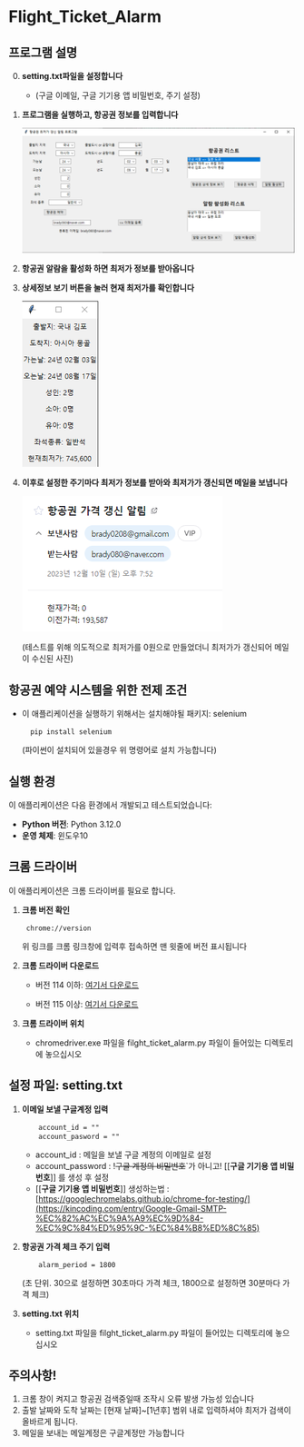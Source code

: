 # Flight_Ticket_Alarm
## 프로그램 설명
0. **setting.txt파일을 설정합니다**
    - (구글 이메일, 구글 기기용 앱 비밀번호, 주기 설정)
1. **프로그램을 실행하고, 항공권 정보를 입력합니다**

    ![이미지 불러오기 오류](image/1.png)
3. **항공권 알람을 활성화 하면 최저가 정보를 받아옵니다**
4. **상세정보 보기 버튼을 눌러 현재 최저가를 확인합니다**

    ![이미지 불러오기 오류](image/3.png)
5. **이후로 설정한 주기마다 최저가 정보를 받아와 최저가가 갱신되면 메일을 보냅니다**

    ![이미지 불러오기 오류](image/4.png)
   
   (테스트를 위해 의도적으로 최저가를 0원으로 만들었더니 최저가가 갱신되어 메일이 수신된 사진)

## 항공권 예약 시스템을 위한 전제 조건
- 이 애플리케이션을 실행하기 위해서는 설치해야될 패키지: selenium

        pip install selenium 

    (파이썬이 설치되어 있을경우 위 명령어로 설치 가능합니다)


## 실행 환경
이 애플리케이션은 다음 환경에서 개발되고 테스트되었습니다:

- **Python 버전**: Python 3.12.0
- **운영 체제**: 윈도우10


## 크롬 드라이버
이 애플리케이션은 크롬 드라이버를 필요로 합니다. 

1. **크롬 버전 확인**

        chrome://version
    
    위 링크를 크롬 링크창에 입력후 접속하면 맨 윗줄에 버전 표시됩니다


2. **크롬 드라이버 다운로드**

   - 버전 114 이하: [여기서 다운로드](https://chromedriver.chromium.org/downloads)
   
   - 버전 115 이상: [여기서 다운로드](https://googlechromelabs.github.io/chrome-for-testing/)


4. **크롬 드라이버 위치**
   - chromedriver.exe 파일을 filght_ticket_alarm.py 파일이 들어있는 디렉토리에 놓으십시오


## 설정 파일: setting.txt
1. **이메일 보낼 구글계정 입력**
   
           account_id = ""
           account_pasword = ""

    - account_id : 메일을 보낼 구글 계정의 이메일로 설정
    - account_password : !~~구글 계정의 비밀번호~~`가 아니고! [[**구글 기기용 앱 비밀번호**]] 를 생성 후 설정
    - [[**구글 기기용 앱 비밀번호**]] 생성하는법 : [https://googlechromelabs.github.io/chrome-for-testing/](https://kincoding.com/entry/Google-Gmail-SMTP-%EC%82%AC%EC%9A%A9%EC%9D%84-%EC%9C%84%ED%95%9C-%EC%84%B8%ED%8C%85)
      
2. **항공권 가격 체크 주기 입력**
   
           alarm_period = 1800

   (초 단위. 30으로 설정하면 30초마다 가격 체크, 1800으로 설정하면 30분마다 가격 체크)
   
3. **setting.txt 위치**
   - setting.txt 파일을 filght_ticket_alarm.py 파일이 들어있는 디렉토리에 놓으십시오


## 주의사항!
1. 크롬 창이 켜지고 항공권 검색중일때 조작시 오류 발생 가능성 있습니다
2. 출발 날짜와 도착 날짜는 [현재 날짜]~[1년후] 범위 내로 입력하셔야 최저가 검색이 올바르게 됩니다.
3. 메일을 보내는 메일계정은 구글계정만 가능합니다




